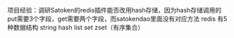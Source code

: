 项目经验：调研Satoken的redis插件能否改用hash存储，因为hash存储调用的put需要3个字段，get需要两个字段，而satokendao里面没有对应方法
redis 有5种数据结构
string
hash
list
set
zset（有序集合）
